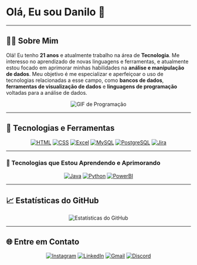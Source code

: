 # Olá, Eu sou Danilo 👋

---

## 👨‍💻 Sobre Mim &nbsp;&nbsp; 

Olá! Eu tenho **21 anos** e atualmente trabalho na área de **Tecnologia**. Me interesso no aprendizado de novas linguagens e ferramentas, e atualmente estou focado em aprimorar minhas habilidades na **análise e manipulação de dados**. Meu objetivo é me especializar e aperfeiçoar o uso de tecnologias relacionadas a esse campo, como **bancos de dados**, **ferramentas de visualização de dados** e **linguagens de programação** voltadas para a análise de dados.
<div align="center">
  
![GIF de Programação](https://media.giphy.com/media/qgQUggAC3Pfv687qPC/giphy.gif)

</div>

---

## 🔧 Tecnologias e Ferramentas

<div align="center">

[![HTML](https://img.shields.io/badge/HTML5-E34F26?style=for-the-badge&logo=html5&logoColor=white)](https://developer.mozilla.org/pt-BR/docs/Web/HTML)
[![CSS](https://img.shields.io/badge/CSS3-1572B6?style=for-the-badge&logo=css3&logoColor=white)](https://developer.mozilla.org/pt-BR/docs/Web/CSS)
[![Excel](https://img.shields.io/badge/Excel-217346?style=for-the-badge&logo=microsoft-excel&logoColor=white)](https://support.microsoft.com/excel)
[![MySQL](https://img.shields.io/badge/MySQL-4479A1?style=for-the-badge&logo=mysql&logoColor=white)](https://www.mysql.com/)
[![PostgreSQL](https://img.shields.io/badge/PostgreSQL-4169E1?style=for-the-badge&logo=postgresql&logoColor=white)](https://www.postgresql.org/)
[![Jira](https://img.shields.io/badge/Jira-0052CC?style=for-the-badge&logo=jira&logoColor=white)](https://www.atlassian.com/software/jira)

</div>

---

### 🌱 Tecnologias que Estou Aprendendo e Aprimorando

<div align="center">

[![Java](https://img.shields.io/badge/Java-007396?style=for-the-badge&logo=java&logoColor=white)](https://www.java.com/)
[![Python](https://img.shields.io/badge/Python-3776AB?style=for-the-badge&logo=python&logoColor=white)](https://www.python.org/)
[![PowerBI](https://img.shields.io/badge/PowerBI-F2C811?style=for-the-badge&logo=power-bi&logoColor=black)](https://powerbi.microsoft.com/)

</div>

---

## 📈 Estatísticas do GitHub

<div align="center">

![Estatísticas do GitHub](https://github-readme-stats.vercel.app/api?username=Dann-09&show_icons=true&theme=radical)

</div>

---

## 🌐 Entre em Contato

<div align="center">

[![Instagram](https://img.shields.io/badge/Instagram-E4405F?style=for-the-badge&logo=instagram&logoColor=white)](https://www.instagram.com/seuusuario)
[![LinkedIn](https://img.shields.io/badge/LinkedIn-0077B5?style=for-the-badge&logo=linkedin&logoColor=white)](https://www.linkedin.com/in/seuusuario)
[![Gmail](https://img.shields.io/badge/Gmail-D14836?style=for-the-badge&logo=gmail&logoColor=white)](mailto:seuemail@gmail.com)
[![Discord](https://img.shields.io/badge/Discord-7289DA?style=for-the-badge&logo=discord&logoColor=white)](https://discord.com/users/seuusuario)

</div>



